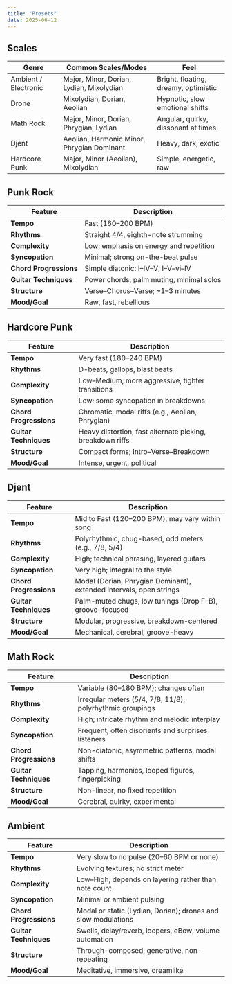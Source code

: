 ```yaml
---
title: "Presets"
date: 2025-06-12
---
```


## Scales

| Genre                | Common Scales/Modes                        | Feel                                 |
| -------------------- | ------------------------------------------ | ------------------------------------ |
| Ambient / Electronic | Major, Minor, Dorian, Lydian, Mixolydian   | Bright, floating, dreamy, optimistic |
| Drone                | Mixolydian, Dorian, Aeolian                | Hypnotic, slow emotional shifts      |
| Math Rock            | Major, Minor, Dorian, Phrygian, Lydian     | Angular, quirky, dissonant at times  |
| Djent                | Aeolian, Harmonic Minor, Phrygian Dominant | Heavy, dark, exotic                  |
| Hardcore Punk        | Major, Minor (Aeolian), Mixolydian         | Simple, energetic, raw               |

## Punk Rock

| Feature                | Description                              |
| ---------------------- | ---------------------------------------- |
| **Tempo**              | Fast (160–200 BPM)                       |
| **Rhythms**            | Straight 4/4, eighth-note strumming      |
| **Complexity**         | Low; emphasis on energy and repetition   |
| **Syncopation**        | Minimal; strong on-the-beat pulse        |
| **Chord Progressions** | Simple diatonic: I–IV–V, I–V–vi–IV       |
| **Guitar Techniques**  | Power chords, palm muting, minimal solos |
| **Structure**          | Verse–Chorus–Verse; ~1–3 minutes         |
| **Mood/Goal**          | Raw, fast, rebellious                    |

## Hardcore Punk

| Feature                | Description                                               |
| ---------------------- | --------------------------------------------------------- |
| **Tempo**              | Very fast (180–240 BPM)                                   |
| **Rhythms**            | D-beats, gallops, blast beats                             |
| **Complexity**         | Low–Medium; more aggressive, tighter transitions          |
| **Syncopation**        | Low; some syncopation in breakdowns                       |
| **Chord Progressions** | Chromatic, modal riffs (e.g., Aeolian, Phrygian)          |
| **Guitar Techniques**  | Heavy distortion, fast alternate picking, breakdown riffs |
| **Structure**          | Compact forms; Intro–Verse–Breakdown                      |
| **Mood/Goal**          | Intense, urgent, political                                |

## Djent

| Feature                | Description                                                         |
| ---------------------- | ------------------------------------------------------------------- |
| **Tempo**              | Mid to Fast (120–200 BPM), may vary within song                     |
| **Rhythms**            | Polyrhythmic, chug-based, odd meters (e.g., 7/8, 5/4)               |
| **Complexity**         | High; technical phrasing, layered guitars                           |
| **Syncopation**        | Very high; integral to the style                                    |
| **Chord Progressions** | Modal (Dorian, Phrygian Dominant), extended intervals, open strings |
| **Guitar Techniques**  | Palm-muted chugs, low tunings (Drop F–B), groove-focused            |
| **Structure**          | Modular, progressive, breakdown-centered                            |
| **Mood/Goal**          | Mechanical, cerebral, groove-heavy                                  |

## Math Rock

| Feature                | Description                                               |
| ---------------------- | --------------------------------------------------------- |
| **Tempo**              | Variable (80–180 BPM); changes often                      |
| **Rhythms**            | Irregular meters (5/4, 7/8, 11/8), polyrhythmic groupings |
| **Complexity**         | High; intricate rhythm and melodic interplay              |
| **Syncopation**        | Frequent; often disorients and surprises listeners        |
| **Chord Progressions** | Non-diatonic, asymmetric patterns, modal shifts           |
| **Guitar Techniques**  | Tapping, harmonics, looped figures, fingerpicking         |
| **Structure**          | Non-linear, no fixed repetition                           |
| **Mood/Goal**          | Cerebral, quirky, experimental                            |

## Ambient

| Feature                | Description                                                   |
| ---------------------- | ------------------------------------------------------------- |
| **Tempo**              | Very slow to no pulse (20–60 BPM or none)                     |
| **Rhythms**            | Evolving textures; no strict meter                            |
| **Complexity**         | Low–High; depends on layering rather than note count          |
| **Syncopation**        | Minimal or ambient pulsing                                    |
| **Chord Progressions** | Modal or static (Lydian, Dorian); drones and slow modulations |
| **Guitar Techniques**  | Swells, delay/reverb, loopers, eBow, volume automation        |
| **Structure**          | Through-composed, generative, non-repeating                   |
| **Mood/Goal**          | Meditative, immersive, dreamlike                              |
